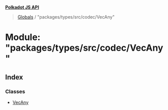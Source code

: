 **[Polkadot JS API](../README.md)**

> [Globals](../globals.md) / "packages/types/src/codec/VecAny"

# Module: "packages/types/src/codec/VecAny"

## Index

### Classes

* [VecAny](../classes/_packages_types_src_codec_vecany_.vecany.md)
